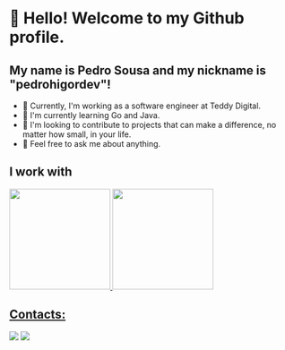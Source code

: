 # 👋 Hello! Welcome to my Github profile.
## My name is Pedro Sousa and my nickname is "pedrohigordev"!

- 🔭 Currently, I'm working as a software engineer at Teddy Digital.
- 🌱 I'm currently learning Go and Java.
- 👯 I'm looking to contribute to projects that can make a difference, no matter how small, in your life.
- 💬 Feel free to ask me about anything.

## I work with


<link rel="stylesheet" type='text/css' href="https://cdn.jsdelivr.net/gh/devicons/devicon@latest/devicon.min.css" />

<div>
<a href="https://github.com/pedrohigordev">
<img loading="lazy" height="180em" src="https://github-readme-stats.vercel.app/api/top-langs/?username=pedrohigordev&layout=compact&langs_count=7&theme=dracula"/>
<img loading="lazy" height="180em" src="https://github-readme-stats.vercel.app/api?username=pedrohigordev&show_icons=true&theme=dracula&include_all_commits=true&count_private=true"/>
</div>

## Contacts:

<div>
<a href = "mailto:pedrohigor.dev@gmail.com"><img loading="lazy" src="https://img.shields.io/badge/Gmail-D14836?style=for-the-badge&logo=gmail&logoColor=white" target="_blank"></a>
<a href="https://www.linkedin.com/in/pedrohigor/" target="_blank"><img loading="lazy" src="https://img.shields.io/badge/-LinkedIn-%230077B5?style=for-the-badge&logo=linkedin&logoColor=white" target="_blank"></a>   
</div>

